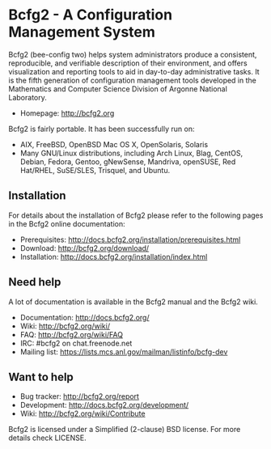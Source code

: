 Bcfg2 - A Configuration Management System
=========================================

Bcfg2 (bee-config two) helps system administrators produce a
consistent, reproducible, and verifiable description of their
environment, and offers visualization and reporting tools to aid
in day-to-day administrative tasks. It is the fifth generation of
configuration management tools developed in the Mathematics and
Computer Science Division of Argonne National Laboratory.

* Homepage: http://bcfg2.org

Bcfg2 is fairly portable. It has been successfully run on:

* AIX, FreeBSD, OpenBSD Mac OS X, OpenSolaris, Solaris
* Many GNU/Linux distributions, including Arch Linux, Blag, CentOS,
  Debian, Fedora, Gentoo, gNewSense, Mandriva, openSUSE, Red Hat/RHEL,
  SuSE/SLES, Trisquel, and Ubuntu.

Installation
------------

For details about the installation of Bcfg2 please refer to the
following pages in the Bcfg2 online documentation:

* Prerequisites: http://docs.bcfg2.org/installation/prerequisites.html
* Download:      http://bcfg2.org/download/
* Installation:  http://docs.bcfg2.org/installation/index.html

Need help
---------

A lot of documentation is available in the Bcfg2 manual and the Bcfg2 wiki.

* Documentation:   http://docs.bcfg2.org/
* Wiki:            http://bcfg2.org/wiki/
* FAQ:             http://bcfg2.org/wiki/FAQ
* IRC:             #bcfg2 on chat.freenode.net
* Mailing list:    https://lists.mcs.anl.gov/mailman/listinfo/bcfg-dev

Want to help
-------------

* Bug tracker:     http://bcfg2.org/report
* Development:     http://docs.bcfg2.org/development/
* Wiki:            http://bcfg2.org/wiki/Contribute


Bcfg2 is licensed under a Simplified (2-clause) BSD license. For more
details check LICENSE.
